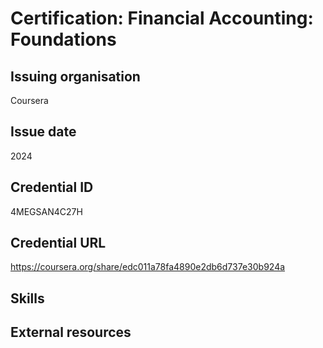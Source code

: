 # Certification: Financial Accounting: Foundations

## Issuing organisation

Coursera

## Issue date

2024

## Credential ID

4MEGSAN4C27H

## Credential URL

<https://coursera.org/share/edc011a78fa4890e2db6d737e30b924a>

## Skills

## External resources
